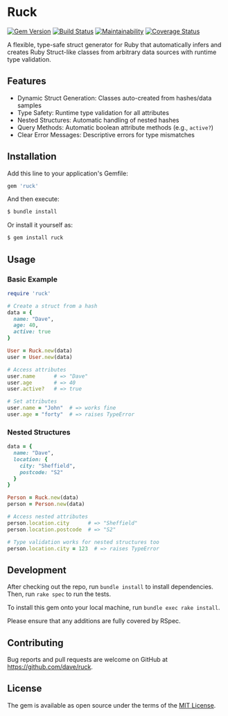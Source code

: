 # Ruck

[![Gem Version](https://badge.fury.io/rb/ruck.svg)](https://badge.fury.io/rb/ruck)
[![Build Status](https://github.com/dave/ruck/workflows/CI/badge.svg)](https://github.com/dave/ruck/actions)
[![Maintainability](https://api.codeclimate.com/v1/badges/your-badge/maintainability)](https://codeclimate.com/github/dave/ruck/maintainability)
[![Coverage Status](https://coveralls.io/repos/github/dave/ruck/badge.svg?branch=main)](https://coveralls.io/github/dave/ruck?branch=main)

A flexible, type-safe struct generator for Ruby that automatically infers and creates Ruby Struct-like classes from arbitrary data sources with runtime type validation.

## Features

- Dynamic Struct Generation: Classes auto-created from hashes/data samples
- Type Safety: Runtime type validation for all attributes
- Nested Structures: Automatic handling of nested hashes
- Query Methods: Automatic boolean attribute methods (e.g., `active?`)
- Clear Error Messages: Descriptive errors for type mismatches

## Installation

Add this line to your application's Gemfile:

```ruby
gem 'ruck'
```

And then execute:

```bash
$ bundle install
```

Or install it yourself as:

```bash
$ gem install ruck
```

## Usage

### Basic Example

```ruby
require 'ruck'

# Create a struct from a hash
data = {
  name: "Dave",
  age: 40,
  active: true
}

User = Ruck.new(data)
user = User.new(data)

# Access attributes
user.name      # => "Dave"
user.age       # => 40
user.active?   # => true

# Set attributes
user.name = "John"  # => works fine
user.age = "forty"  # => raises TypeError
```

### Nested Structures

```ruby
data = {
  name: "Dave",
  location: {
    city: "Sheffield",
    postcode: "S2"
  }
}

Person = Ruck.new(data)
person = Person.new(data)

# Access nested attributes
person.location.city      # => "Sheffield"
person.location.postcode  # => "S2"

# Type validation works for nested structures too
person.location.city = 123  # => raises TypeError
```

## Development

After checking out the repo, run `bundle install` to install dependencies. Then, run `rake spec` to run the tests.

To install this gem onto your local machine, run `bundle exec rake install`.

Please ensure that any additions are fully covered by RSpec.

## Contributing

Bug reports and pull requests are welcome on GitHub at https://github.com/dave/ruck.

## License

The gem is available as open source under the terms of the [MIT License](https://opensource.org/licenses/MIT).
